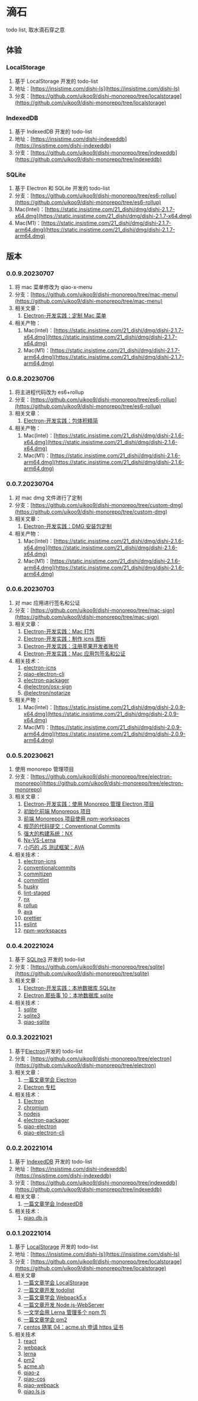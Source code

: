 # 滴石

todo list, 取水滴石穿之意

## 体验

### LocalStorage

1. 基于 LocalStorage 开发的 todo-list
2. 地址：[https://insistime.com/dishi-ls](https://insistime.com/dishi-ls)
3. 分支：[https://github.com/uikoo9/dishi-monorepo/tree/localstorage](https://github.com/uikoo9/dishi-monorepo/tree/localstorage)

### IndexedDB

1. 基于 IndexedDB 开发的 todo-list
2. 地址：[https://insistime.com/dishi-indexeddb](https://insistime.com/dishi-indexeddb)
3. 分支：[https://github.com/uikoo9/dishi-monorepo/tree/indexeddb](https://github.com/uikoo9/dishi-monorepo/tree/indexeddb)

### SQLite

1. 基于 Electron 和 SQLite 开发的 todo-list
2. 分支：[https://github.com/uikoo9/dishi-monorepo/tree/es6-rollup](https://github.com/uikoo9/dishi-monorepo/tree/es6-rollup)
3. Mac(Intel)：[https://static.insistime.com/21_dishi/dmg/dishi-2.1.7-x64.dmg](https://static.insistime.com/21_dishi/dmg/dishi-2.1.7-x64.dmg)
4. Mac(M1)：[https://static.insistime.com/21_dishi/dmg/dishi-2.1.7-arm64.dmg](https://static.insistime.com/21_dishi/dmg/dishi-2.1.7-arm64.dmg)

## 版本

### 0.0.9.20230707

1. 将 mac 菜单修改为 qiao-x-menu
2. 分支：[https://github.com/uikoo9/dishi-monorepo/tree/mac-menu](https://github.com/uikoo9/dishi-monorepo/tree/mac-menu)
3. 相关文章：
   1. [Electron-开发实践：定制 Mac 菜单](https://blog.insistime.com/electron-mac-menu)
4. 相关产物：
   1. Mac(Intel)：[https://static.insistime.com/21_dishi/dmg/dishi-2.1.7-x64.dmg](https://static.insistime.com/21_dishi/dmg/dishi-2.1.7-x64.dmg)
   2. Mac(M1)：[https://static.insistime.com/21_dishi/dmg/dishi-2.1.7-arm64.dmg](https://static.insistime.com/21_dishi/dmg/dishi-2.1.7-arm64.dmg)

### 0.0.8.20230706

1. 将主进程代码改为 es6+rollup
2. 分支：[https://github.com/uikoo9/dishi-monorepo/tree/es6-rollup](https://github.com/uikoo9/dishi-monorepo/tree/es6-rollup)
3. 相关文章：
   1. [Electron-开发实践：包体积精简](https://blog.insistime.com/electron-es6)
4. 相关产物：
   1. Mac(Intel)：[https://static.insistime.com/21_dishi/dmg/dishi-2.1.6-x64.dmg](https://static.insistime.com/21_dishi/dmg/dishi-2.1.6-x64.dmg)
   2. Mac(M1)：[https://static.insistime.com/21_dishi/dmg/dishi-2.1.6-arm64.dmg](https://static.insistime.com/21_dishi/dmg/dishi-2.1.6-arm64.dmg)

### 0.0.7.20230704

1. 对 mac dmg 文件进行了定制
2. 分支：[https://github.com/uikoo9/dishi-monorepo/tree/custom-dmg](https://github.com/uikoo9/dishi-monorepo/tree/custom-dmg)
3. 相关文章：
   1. [Electron-开发实践：DMG 安装包定制](https://blog.insistime.com/electron-dmg)
4. 相关产物：
   1. Mac(Intel)：[https://static.insistime.com/21_dishi/dmg/dishi-2.1.6-x64.dmg](https://static.insistime.com/21_dishi/dmg/dishi-2.1.6-x64.dmg)
   2. Mac(M1)：[https://static.insistime.com/21_dishi/dmg/dishi-2.1.6-arm64.dmg](https://static.insistime.com/21_dishi/dmg/dishi-2.1.6-arm64.dmg)

### 0.0.6.20230703

1. 对 mac 应用进行签名和公证
2. 分支：[https://github.com/uikoo9/dishi-monorepo/tree/mac-sign](https://github.com/uikoo9/dishi-monorepo/tree/mac-sign)
3. 相关文章：
   1. [Electron-开发实践：Mac 打包](https://blog.insistime.com/electron-mac)
   2. [Electron-开发实践：制作 icns 图标](https://blog.insistime.com/electron-icns)
   3. [Electron-开发实践：注册苹果开发者账号](https://blog.insistime.com/electron-apple)
   4. [Electron-开发实践：Mac 应用包签名和公证](https://blog.insistime.com/electron-mac-sign)
4. 相关技术：
   1. [electron-icns](https://code.insistime.com/electron-icns#/)
   2. [qiao-electron-cli](https://code.insistime.com/qiao-electron-cli#/)
   3. [electron-packager](https://github.com/electron/electron-packager)
   4. [@electron/osx-sign](https://github.com/electron/osx-sign)
   5. [@electron/notarize](https://github.com/electron/notarize)
5. 相关产物：
   1. Mac(Intel)：[https://static.insistime.com/21_dishi/dmg/dishi-2.0.9-x64.dmg](https://static.insistime.com/21_dishi/dmg/dishi-2.0.9-x64.dmg)
   2. Mac(M1)：[https://static.insistime.com/21_dishi/dmg/dishi-2.0.9-arm64.dmg](https://static.insistime.com/21_dishi/dmg/dishi-2.0.9-arm64.dmg)

### 0.0.5.20230621

1. 使用 monorepo 管理项目
2. 分支：[https://github.com/uikoo9/dishi-monorepo/tree/electron-monorepo](https://github.com/uikoo9/dishi-monorepo/tree/electron-monorepo)
3. 相关文章：
   1. [Electron-开发实践：使用 Monorepo 管理 Electron 项目](https://blog.insistime.com/electron-monorepo)
   2. [初始化前端 Monorepos 项目](https://blog.insistime.com/init-monorepos)
   3. [前端 Monorepos 项目使用 npm-workspaces](https://blog.insistime.com/npm-workspaces)
   4. [规范的代码提交：Conventional Commits](https://blog.insistime.com/conventional-commits)
   5. [强大的构建系统：NX](https://blog.insistime.com/nx)
   6. [Nx-VS-Lerna](https://blog.insistime.com/nx-vs-lerna)
   7. [小巧的 JS 测试框架：AVA](https://blog.insistime.com/ava)
4. 相关技术：
   1. [electron-icns](https://code.insistime.com/electron-icns#/)
   2. [conventionalcommits](https://www.conventionalcommits.org/en/v1.0.0/)
   3. [commitizen](https://www.npmjs.com/package/commitizen)
   4. [commitlint](https://github.com/conventional-changelog/commitlint)
   5. [husky](https://typicode.github.io/husky/#/)
   6. [lint-staged](https://www.npmjs.com/package/lint-staged)
   7. [nx](https://nx.dev/)
   8. [rollup](https://rollupjs.org/)
   9. [ava](https://github.com/avajs/ava)
   10. [prettier](https://prettier.io/)
   11. [eslint](https://eslint.org/)
   12. [npm-workspaces](https://docs.npmjs.com/cli/v9/using-npm/workspaces)

### 0.0.4.20221024

1. 基于 [SQLite3](https://www.npmjs.com/package/sqlite3) 开发的 todo-list
2. 分支：[https://github.com/uikoo9/dishi-monorepo/tree/sqlite](https://github.com/uikoo9/dishi-monorepo/tree/sqlite)
3. 相关文章：
   1. [Electron-开发实践：本地数据库 SQLite](https://blog.insistime.com/sqlite)
   2. [Electron 那些事 10：本地数据库 sqlite](https://uikoo9.blog.csdn.net/article/details/123924787)
4. 相关技术：
   1. [sqlite](https://www.sqlite.org/index.html)
   2. [sqlite3](https://www.npmjs.com/package/sqlite3)
   3. [qiao-sqlite](https://code.insistime.com/qiao-sqlite#/)

### 0.0.3.20221021

1. 基于[Electron](https://www.electronjs.org/zh/)开发的 todo-list
2. 分支：[https://github.com/uikoo9/dishi-monorepo/tree/electron](https://github.com/uikoo9/dishi-monorepo/tree/electron)
3. 相关文章：
   1. [一篇文章学会 Electron](https://blog.insistime.com/electron)
   2. [Electron 专栏](https://blog.csdn.net/uikoo9/category_11468921.html)
4. 相关技术：
   1. [Electron](https://www.electronjs.org/zh/)
   2. [chromium](https://www.chromium.org/chromium-projects/)
   3. [nodejs](https://nodejs.org/dist/latest-v16.x/docs/api/)
   4. [electron-packager](https://github.com/electron/electron-packager)
   5. [qiao-electron](https://code.insistime.com/qiao-electron#/)
   6. [qiao-electron-cli](https://code.insistime.com/qiao-electron-cli#/)

### 0.0.2.20221014

1. 基于 [IndexedDB](https://developer.mozilla.org/zh-CN/docs/Web/API/IndexedDB_API) 开发的 todo-list
2. 地址：[https://insistime.com/dishi-indexeddb](https://insistime.com/dishi-indexeddb)
3. 分支：[https://github.com/uikoo9/dishi-monorepo/tree/indexeddb](https://github.com/uikoo9/dishi-monorepo/tree/indexeddb)
4. 相关文章：
   1. [一篇文章学会 IndexedDB](https://blog.insistime.com/indexeddb)
5. 相关技术：
   1. [qiao.db.js](https://code.insistime.com/qiao.db.js#/)

### 0.0.1.20221014

1. 基于 [LocalStorage](https://developer.mozilla.org/zh-CN/docs/Web/API/Window/localStorage) 开发的 todo-list
2. 地址：[https://insistime.com/dishi-ls](https://insistime.com/dishi-ls)
3. 分支：[https://github.com/uikoo9/dishi-monorepo/tree/localstorage](https://github.com/uikoo9/dishi-monorepo/tree/localstorage)
4. 相关文章
   1. [一篇文章学会 LocalStorage](https://blog.insistime.com/localstorage)
   2. [一篇文章开发 todolist](https://blog.insistime.com/dishi-ls)
   3. [一篇文章学会 Webpack5.x](https://blog.insistime.com/webpack)
   4. [一篇文章开发 Node.js-WebServer](https://blog.insistime.com/nodejs-web-server)
   5. [一文学会用 Lerna 管理多个 npm 包](https://blog.csdn.net/uikoo9/article/details/124190634)
   6. [一篇文章学会 pm2](https://blog.csdn.net/uikoo9/article/details/79018750)
   7. [centos 随笔 04：acme.sh 申请 https 证书](https://uikoo9.blog.csdn.net/article/details/125180450)
5. 相关技术
   1. [react](https://react.dev/)
   2. [webpack](https://webpack.js.org/)
   3. [lerna](https://lerna.js.org/)
   4. [pm2](https://pm2.keymetrics.io/)
   5. [acme.sh](https://github.com/acmesh-official/acme.sh)
   6. [qiao-z](https://code.insistime.com/qiao-z#/)
   7. [qiao-cos](https://code.insistime.com/qiao-cos#/)
   8. [qiao-webpack](https://code.insistime.com/qiao-webpack#/)
   9. [qiao.ls.js](https://code.insistime.com/qiao.ls.js#/)

